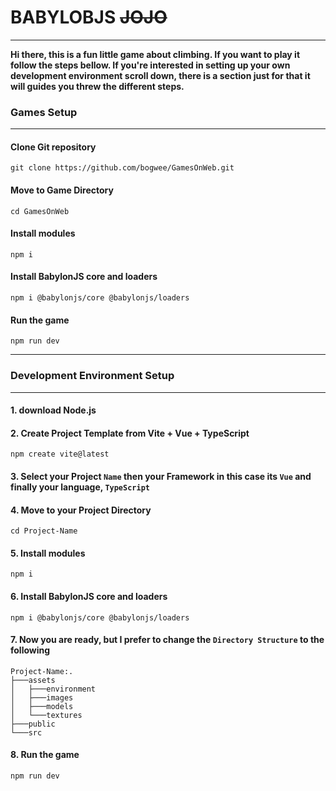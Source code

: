 # BABYLOBJS ~~JOJO~~ 
***

__Hi there, this is a fun little game about climbing. If you want to play it follow the steps bellow. If you're interested in setting up your own development environment scroll down, there is a section just for that it will guides you threw the different steps.__

### **Games Setup**
***

#### __Clone Git repository__
``` 
git clone https://github.com/bogwee/GamesOnWeb.git
```

#### __Move to Game Directory__
```
cd GamesOnWeb
```

#### __Install modules__
```
npm i
```

#### __Install BabylonJS core and loaders__
```
npm i @babylonjs/core @babylonjs/loaders
```

#### __Run the game__
```
npm run dev
```
***

### **Development Environment Setup**
***

#### 1. download Node.js

#### 2. __Create Project Template from Vite + Vue + TypeScript__
``` 
npm create vite@latest
```

#### 3. Select your Project `Name` then your Framework in this case its `Vue` and finally your language, `TypeScript`

#### 4. __Move to your Project Directory__
```
cd Project-Name
```

#### 5. __Install modules__
```
npm i
```

#### 6. __Install BabylonJS core and loaders__
```
npm i @babylonjs/core @babylonjs/loaders
```

#### 7. Now you are ready, but I prefer to change the `Directory Structure` to the following
```
Project-Name:.
├───assets
│   ├───environment
│   ├───images
│   ├───models
│   └───textures
├───public
└───src
```

#### 8. __Run the game__
```
npm run dev
```
